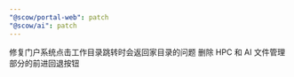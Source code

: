 ```yaml
---
"@scow/portal-web": patch
"@scow/ai": patch
---
```


修复门户系统点击工作目录跳转时会返回家目录的问题
删除 HPC 和 AI 文件管理部分的前进回退按钮
